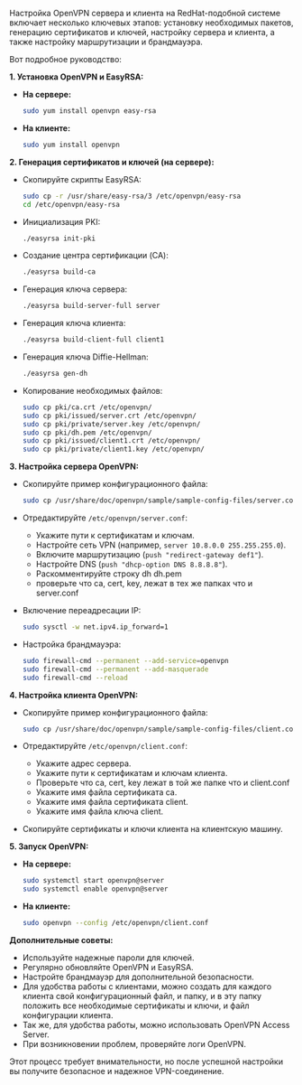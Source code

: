 Настройка OpenVPN сервера и клиента на RedHat-подобной системе включает несколько ключевых этапов: установку необходимых пакетов, генерацию сертификатов и ключей, настройку сервера и клиента, а также настройку маршрутизации и брандмауэра.

Вот подробное руководство:

**1. Установка OpenVPN и EasyRSA:**

* **На сервере:**

    ```bash
    sudo yum install openvpn easy-rsa
    ```

* **На клиенте:**

    ```bash
    sudo yum install openvpn
    ```

**2. Генерация сертификатов и ключей (на сервере):**

* Скопируйте скрипты EasyRSA:

    ```bash
    sudo cp -r /usr/share/easy-rsa/3 /etc/openvpn/easy-rsa
    cd /etc/openvpn/easy-rsa
    ```

* Инициализация PKI:

    ```bash
    ./easyrsa init-pki
    ```

* Создание центра сертификации (CA):

    ```bash
    ./easyrsa build-ca
    ```

* Генерация ключа сервера:

    ```bash
    ./easyrsa build-server-full server
    ```

* Генерация ключа клиента:

    ```bash
    ./easyrsa build-client-full client1
    ```

* Генерация ключа Diffie-Hellman:

    ```bash
    ./easyrsa gen-dh
    ```

* Копирование необходимых файлов:

    ```bash
    sudo cp pki/ca.crt /etc/openvpn/
    sudo cp pki/issued/server.crt /etc/openvpn/
    sudo cp pki/private/server.key /etc/openvpn/
    sudo cp pki/dh.pem /etc/openvpn/
    sudo cp pki/issued/client1.crt /etc/openvpn/
    sudo cp pki/private/client1.key /etc/openvpn/
    ```

**3. Настройка сервера OpenVPN:**

* Скопируйте пример конфигурационного файла:

    ```bash
    sudo cp /usr/share/doc/openvpn/sample/sample-config-files/server.conf /etc/openvpn/
    ```

* Отредактируйте `/etc/openvpn/server.conf`:

    * Укажите пути к сертификатам и ключам.
    * Настройте сеть VPN (например, `server 10.8.0.0 255.255.255.0`).
    * Включите маршрутизацию (`push "redirect-gateway def1"`).
    * Настройте DNS (`push "dhcp-option DNS 8.8.8.8"`).
    * Раскомментируйте строку dh dh.pem
    * проверьте что ca, cert, key, лежат в тех же папках что и server.conf

* Включение переадресации IP:

    ```bash
    sudo sysctl -w net.ipv4.ip_forward=1
    ```

* Настройка брандмауэра:

    ```bash
    sudo firewall-cmd --permanent --add-service=openvpn
    sudo firewall-cmd --permanent --add-masquerade
    sudo firewall-cmd --reload
    ```

**4. Настройка клиента OpenVPN:**

* Скопируйте пример конфигурационного файла:

    ```bash
    sudo cp /usr/share/doc/openvpn/sample/sample-config-files/client.conf /etc/openvpn/client.conf
    ```

* Отредактируйте `/etc/openvpn/client.conf`:

    * Укажите адрес сервера.
    * Укажите пути к сертификатам и ключам клиента.
    * Проверьте что ca, cert, key лежат в той же папке что и client.conf
    * Укажите имя файла сертификата ca.
    * Укажите имя файла сертификата client.
    * Укажите имя файла ключа client.

* Скопируйте сертификаты и ключи клиента на клиентскую машину.

**5. Запуск OpenVPN:**

* **На сервере:**

    ```bash
    sudo systemctl start openvpn@server
    sudo systemctl enable openvpn@server
    ```

* **На клиенте:**

    ```bash
    sudo openvpn --config /etc/openvpn/client.conf
    ```

**Дополнительные советы:**

* Используйте надежные пароли для ключей.
* Регулярно обновляйте OpenVPN и EasyRSA.
* Настройте брандмауэр для дополнительной безопасности.
* Для удобства работы с клиентами, можно создать для каждого клиента свой конфигурационный файл, и папку, и в эту папку положить все необходимые сертификаты и ключи, и файл конфигурации клиента.
* Так же, для удобства работы, можно использовать OpenVPN Access Server.
* При возникновении проблем, проверяйте логи OpenVPN.

Этот процесс требует внимательности, но после успешной настройки вы получите безопасное и надежное VPN-соединение.
